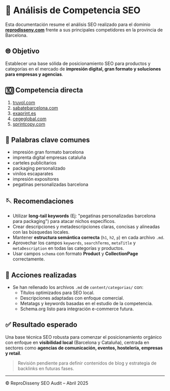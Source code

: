 # 🔎 Análisis de Competencia SEO

Esta documentación resume el análisis SEO realizado para el dominio **[reprodisseny.com](https://reprodisseny.com)** frente a sus principales competidores en la provincia de Barcelona.

## 🌐 Objetivo

Establecer una base sólida de posicionamiento SEO para productos y categorías en el mercado de **impresión digital, gran formato y soluciones para empresas y agencias**.

## 🔟 Competencia directa

1. [truyol.com](https://www.truyol.com)
2. [sabatebarcelona.com](https://www.sabatebarcelona.com)
3. [exaprint.es](https://www.exaprint.es)
4. [cegeglobal.com](https://www.cegeglobal.com)
5. [sprintcopy.com](https://www.sprintcopy.com)

## 👀 Palabras clave comunes

- impresión gran formato barcelona
- imprenta digital empresas cataluña
- carteles publicitarios
- packaging personalizado
- vinilos escaparates
- impresión expositores
- pegatinas personalizadas barcelona

## 🪡 Recomendaciones

- Utilizar **long-tail keywords** (Ej: "pegatinas personalizadas barcelona para packaging") para atacar nichos específicos.
- Crear descripciones y metadescripciones claras, concisas y alineadas con las búsquedas locales.
- Mantener **estructura semántica correcta** (`h1`, `h2`, `p`) en cada archivo `.md`.
- Aprovechar los campos `keywords`, `searchTerms`, `metaTitle` y `metaDescription` en todas las categorías y productos.
- Usar campos `schema` con formato **Product** y **CollectionPage** correctamente.

## 🔢 Acciones realizadas

- Se han rellenado los archivos `.md` de `content/categorias/` con:
  - Títulos optimizados para SEO local.
  - Descripciones adaptadas con enfoque comercial.
  - Metatags y keywords basadas en el estudio de la competencia.
  - Schema.org listo para integración e-commerce futura.

## ✅ Resultado esperado

Una base técnica SEO robusta para comenzar el posicionamiento orgánico con enfoque en **visibilidad local** (Barcelona y Cataluña), centrada en sectores como **agencias de comunicación, eventos, hostelería, empresas y retail**.

> Revisión pendiente para definir contenidos de blog y estrategia de backlinks en futuras fases.

---

© ReproDisseny SEO Audit – Abril 2025

